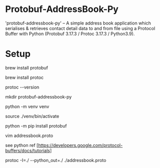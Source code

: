 # Protobuf-AddressBook-Py 
'protobuf-addressbook-py' – A simple address book application which serialises & retrieves contact detail data to and from file using a Protocol Buffer with Python (Protobuf 3.17.3 / Protoc 3.17.3 / Python3.9).

# Setup

brew install protobuf

brew install protoc

protoc --version

mkdir protobuf-addressbook-py

python -m venv venv

source ./venv/bin/activate

python -m pip install protobuf

vim addressbook.proto

see python ref [https://developers.google.com/protocol-buffers/docs/tutorials]

protoc -I=./ --python_out=./ ./addressbook.proto
